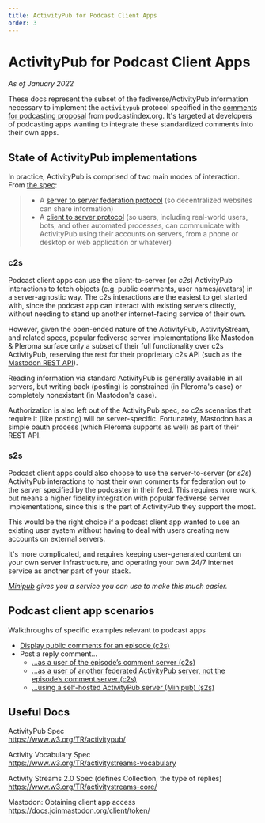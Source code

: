 ```yaml
---
title: ActivityPub for Podcast Client Apps
order: 3
---
```


# ActivityPub for Podcast Client Apps
_As of January 2022_

These docs represent the subset of the fediverse/ActivityPub information necessary to 
implement the `activitypub` protocol specified in the [comments for podcasting proposal](https://github.com/Podcastindex-org/podcast-namespace/blob/main/proposal-docs/social/social.md) from podcastindex.org.  It's targeted at developers of podcasting apps wanting to integrate these
standardized comments into their own apps.

## State of ActivityPub implementations
In practice, ActivityPub is comprised of two main modes of interaction.  From [the spec](https://www.w3.org/TR/activitypub/):
> * A [server to server federation protocol](https://www.w3.org/TR/activitypub/#server-to-server-interactions) (so decentralized websites can share information)
> * A [client to server protocol](https://www.w3.org/TR/activitypub/#client-to-server-interactions) (so users, including real-world users, bots, and other automated processes, can communicate with ActivityPub using their accounts on servers, from a phone or desktop or web application or whatever)

### c2s
Podcast client apps can use the client-to-server (or _c2s_) ActivityPub interactions to fetch objects (e.g. public comments, user names/avatars) in a server-agnostic way. The c2s interactions are
the easiest to get started with, since the podcast app can interact with existing servers directly,
without needing to stand up another internet-facing service of their own.

However, given the open-ended nature of the ActivityPub, ActivityStream, and related specs, popular fediverse server implementations like Mastodon & Pleroma surface only a subset of their full functionality over c2s ActivityPub, reserving the rest for their proprietary c2s API (such as the [Mastodon REST API](https://docs.joinmastodon.org/api/)).

Reading information via standard ActivityPub is generally available in all servers, but writing back (posting) is constrained (in Pleroma's case) or completely nonexistant (in Mastodon's case).

Authorization is also left out of the ActivityPub spec, so c2s scenarios that require it (like posting) will be server-specific.  Fortunately, Mastodon has a simple oauth process (which Pleroma supports as well) as part of their REST API.

### s2s

Podcast client apps could also choose to use the server-to-server (or _s2s_) ActivityPub interactions to host their
own comments for federation out to the server specified by the podcaster in their feed.  This requires
more work, but means a higher fidelity integration with popular fediverse server implementations, since this is the part of ActivityPub they support the most.

This would be the right choice if a podcast client app wanted to use an existing user system without having to deal with users creating new accounts on external servers.

It's more complicated, and requires keeping user-generated content on your own server infrastructure, and operating your own 24/7 internet service as another part of your stack.

_[Minipub](/get-started) gives you a service you can use to make this much easier._

## Podcast client app scenarios
Walkthroughs of specific examples relevant to podcast apps
* [Display public comments for an episode (c2s)](/info/activitypub-for-podcast-apps/display-comments)
* Post a reply comment...
  * [...as a user of the episode’s comment server (c2s)](/info/activitypub-for-podcast-apps/post-comment)
  * [...as a user of another federated ActivityPub server, not the episode’s comment server (c2s)](/info/activitypub-for-podcast-apps/post-comment-federated)
  * [...using a self-hosted ActivityPub server (Minipub) (s2s)](/info/activitypub-for-podcast-apps/post-comment-minipub)

## Useful Docs
ActivityPub Spec<br>
https://www.w3.org/TR/activitypub/

Activity Vocabulary Spec<br>
https://www.w3.org/TR/activitystreams-vocabulary

Activity Streams 2.0 Spec (defines Collection, the type of replies)<br>
https://www.w3.org/TR/activitystreams-core/

Mastodon: Obtaining client app access<br>
https://docs.joinmastodon.org/client/token/
